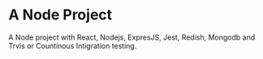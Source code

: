 # A Node Project
A Node project with React, Nodejs, ExpresJS, Jest, Redish, Mongodb and Trvis or Countinous Intigration testing.

